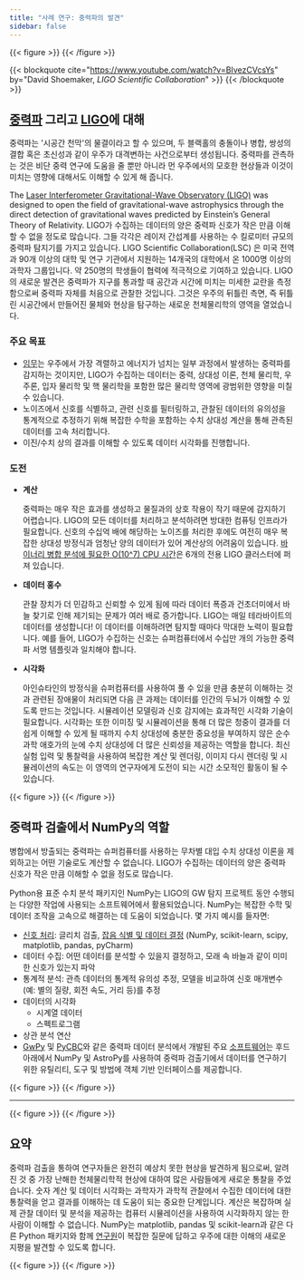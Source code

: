 ```yaml
---
title: "사례 연구: 중력파의 발견"
sidebar: false
---
```


{{< figure >}}
{{< /figure >}}

{{< blockquote
  cite="https://www.youtube.com/watch?v=BIvezCVcsYs"
  by="David Shoemaker, _LIGO Scientific Collaboration_" >}}
{{< /blockquote >}}

## [중력파](https://www.nationalgeographic.com/news/2017/10/what-are-gravitational-waves-ligo-astronomy-science/) 그리고 [LIGO](https://www.ligo.caltech.edu)에 대해

중력파는 '시공간 천막'의 물결이라고 할 수 있으며, 두 블랙홀의 충돌이나 병합, 쌍성의 결합 혹은 초신성과 같이 우주가 대격변하는 사건으로부터 생성됩니다. 중력파를 관측하는 것은 비단 중력 연구에 도움을 줄 뿐만 아니라 먼 우주에서의 모호한 현상들과 이것이 미치는 영향에 대해서도 이해할 수 있게 해 줍니다.

The [Laser Interferometer Gravitational-Wave Observatory (LIGO)](https://www.ligo.caltech.edu)
was designed to open the field of gravitational-wave astrophysics through the
direct detection of gravitational waves predicted by Einstein’s General Theory
of Relativity. LIGO가 수집하는 데이터의 양은 중력파 신호가 작은 만큼 이해할 수 없을 정도로 많습니다. 그들 각각은 레이저 간섭계를 사용하는 수 킬로미터 규모의 중력파 탐지기를 가지고 있습니다.  LIGO Scientific Collaboration(LSC) 은 미국 전역과 90개 이상의 대학 및 연구 기관에서 지원하는 14개국의 대학에서 온 1000명 이상의 과학자 그룹입니다. 약 250명의 학생들이 협력에 적극적으로 기여하고 있습니다. LIGO의 새로운 발견은 중력파가 지구를 통과할 때 공간과 시간에 미치는 미세한 교란을 측정함으로써 중력파 자체를 처음으로 관찰한 것입니다.  그것은 우주의 뒤틀린 측면, 즉 뒤틀린 시공간에서 만들어진 물체와 현상을 탐구하는 새로운 천체물리학의 영역을 열었습니다.

### 주요 목표

- [임무](https://www.ligo.caltech.edu/page/what-is-ligo)는 우주에서 가장 격렬하고 에너지가 넘치는 일부 과정에서 발생하는 중력파를 감지하는 것이지만, LIGO가 수집하는 데이터는 중력, 상대성 이론, 천체 물리학, 우주론, 입자 물리학 및 핵 물리학을 포함한 많은 물리학 영역에 광범위한 영향을 미칠 수 있습니다.
- 노이즈에서 신호를 식별하고, 관련 신호를 필터링하고, 관찰된 데이터의 유의성을 통계적으로 추정하기 위해 복잡한 수학을 포함하는 수치 상대성 계산을 통해 관측된 데이터를 고속 처리합니다.
- 이진/수치 상의 결과를 이해할 수 있도록 데이터 시각화를 진행합니다.

### 도전

- **계산**

  중력파는 매우 작은 효과를 생성하고 물질과의 상호 작용이 작기 때문에 감지하기 어렵습니다. LIGO의 모든 데이터를 처리하고 분석하려면 방대한 컴퓨팅 인프라가 필요합니다. 신호의 수십억 배에 해당하는 노이즈를 처리한 후에도 여전히 매우 복잡한 상대성 방정식과 엄청난 양의 데이터가 있어 계산상의 어려움이 있습니다. [바이너리 병합 분석에 필요한 O(10^7) CPU 시간](https://youtu.be/7mcHknWWzNI)은 6개의 전용 LIGO 클러스터에 퍼져 있습니다.

- **데이터 홍수**

  관찰 장치가 더 민감하고 신뢰할 수 있게 됨에 따라 데이터 폭증과 건초더미에서 바늘 찾기로 인해 제기되는 문제가 여러 배로 증가합니다.
  LIGO는 매일 테라바이트의 데이터를 생성합니다! 이 데이터를 이해하려면 탐지할 때마다 막대한 노력이 필요합니다. 예를 들어, LIGO가 수집하는 신호는 슈퍼컴퓨터에서 수십만 개의 가능한 중력파 서명 템플릿과 일치해야 합니다.

- **시각화**

  아인슈타인의 방정식을 슈퍼컴퓨터를 사용하여 풀 수 있을 만큼 충분히 이해하는 것과 관련된 장애물이 처리되면 다음 큰 과제는 데이터를 인간의 두뇌가 이해할 수 있도록 만드는 것입니다. 시뮬레이션 모델링과 신호 감지에는 효과적인 시각화 기술이 필요합니다.  시각화는 또한 이미징 및 시뮬레이션을 통해 더 많은 청중이 결과를 더 쉽게 이해할 수 있게 될 때까지 수치 상대성에 충분한 중요성을 부여하지 않은 순수 과학 애호가의 눈에 수치 상대성에 더 많은 신뢰성을 제공하는 역할을 합니다.
  최신 실험 입력 및 통찰력을 사용하여 복잡한 계산 및 렌더링, 이미지 다시 렌더링 및 시뮬레이션의 속도는 이 영역의 연구자에게 도전이 되는 시간 소모적인 활동이 될 수 있습니다.

{{< figure >}}
{{< /figure >}}

## 중력파 검출에서 NumPy의 역할

병합에서 방출되는 중력파는 슈퍼컴퓨터를 사용하는 무차별 대입 수치 상대성 이론을 제외하고는 어떤 기술로도 계산할 수 없습니다.
LIGO가 수집하는 데이터의 양은 중력파 신호가 작은 만큼 이해할 수 없을 정도로 많습니다.

Python용 표준 수치 분석 패키지인 NumPy는 LIGO의 GW 탐지 프로젝트 동안 수행되는 다양한 작업에 사용되는 소프트웨어에서 활용되었습니다. NumPy는 복잡한 수학 및 데이터 조작을 고속으로 해결하는 데 도움이 되었습니다.  몇 가지 예시를 들자면:

- [신호 처리](https://www.uv.es/virgogroup/Denoising_ROF.html): 글리치 검출,  [잡음 식별 및 데이터 결정](https://ep2016.europython.eu/media/conference/slides/pyhton-in-gravitational-waves-research-communities.pdf) (NumPy, scikit-learn, scipy, matplotlib, pandas, pyCharm)
- 데이터 수집: 어떤 데이터를 분석할 수 있을지 결정하고, 모래 속 바늘과 같이 미미한 신호가 있는지 파악
- 통계적 분석: 관측 데이터의 통계적 유의성 추정, 모델을 비교하여 신호 매개변수(예: 별의 질량, 회전 속도, 거리 등)를 추정
- 데이터의 시각화
  - 시계열 데이터
  - 스펙트로그램
- 상관 분석 연산
- [GwPy](https://gwpy.github.io/docs/stable/overview.html) 및 [PyCBC](https://pycbc.org)와 같은 중력파 데이터 분석에서 개발된 주요 [소프트웨어](https://github.com/lscsoft)는 후드 아래에서 NumPy 및 AstroPy를 사용하여 중력파 검출기에서 데이터를 연구하기 위한 유틸리티, 도구 및 방법에 객체 기반 인터페이스를 제공합니다.

{{< figure >}}
{{< /figure >}}

----

{{< figure >}}
{{< /figure >}}

## 요약

중력파 검출을 통하여 연구자들은 완전히 예상치 못한 현상을 발견하게 됨으로써, 알려진 것 중 가장 난해한 천체물리학적 현상에 대하여 많은 사람들에게 새로운 통찰을 주었습니다. 숫자 계산 및 데이터 시각화는 과학자가 과학적 관찰에서 수집한 데이터에 대한 통찰력을 얻고 결과를 이해하는 데 도움이 되는 중요한 단계입니다. 계산은 복잡하며 실제 관찰 데이터 및 분석을 제공하는 컴퓨터 시뮬레이션을 사용하여 시각화하지 않는 한 사람이 이해할 수 없습니다.  NumPy는 matplotlib, pandas 및 scikit-learn과 같은 다른 Python 패키지와 함께 [연구원](https://www.gw-openscience.org/events/GW150914/)이 복잡한 질문에 답하고 우주에 대한 이해의 새로운 지평을 발견할 수 있도록 합니다.

{{< figure >}}
{{< /figure >}}
